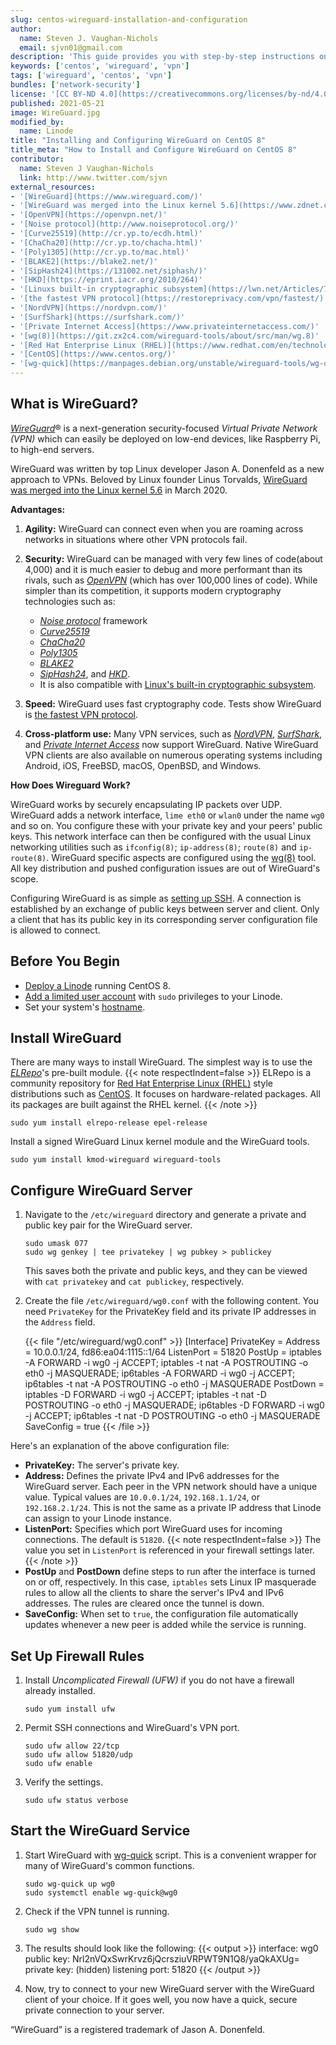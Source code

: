 ```yaml
---
slug: centos-wireguard-installation-and-configuration
author:
  name: Steven J. Vaughan-Nichols
  email: sjvn01@gmail.com
description: 'This guide provides you with step-by-step instructions on how to install and configure the WireGuard Virtual Private Network services on CentOS 8.'
keywords: ['centos', 'wireguard', 'vpn']
tags: ['wireguard', 'centos', 'vpn']
bundles: ['network-security']
license: '[CC BY-ND 4.0](https://creativecommons.org/licenses/by-nd/4.0)'
published: 2021-05-21
image: WireGuard.jpg
modified_by:
  name: Linode
title: "Installing and Configuring WireGuard on CentOS 8"
title_meta: "How to Install and Configure WireGuard on CentOS 8"
contributor:
  name: Steven J Vaughan-Nichols
  link: http://www.twitter.com/sjvn
external_resources:
- '[WireGuard](https://www.wireguard.com/)'
- '[WireGuard was merged into the Linux kernel 5.6](https://www.zdnet.com/article/linuxs-wireguard-vpn-is-here-and-ready-to-protect-you/)'
- '[OpenVPN](https://openvpn.net/)'
- '[Noise protocol](http://www.noiseprotocol.org/)'
- '[Curve25519](http://cr.yp.to/ecdh.html)'
- '[ChaCha20](http://cr.yp.to/chacha.html)'
- '[Poly1305](http://cr.yp.to/mac.html)'
- '[BLAKE2](https://blake2.net/)'
- '[SipHash24](https://131002.net/siphash/)'
- '[HKD](https://eprint.iacr.org/2010/264)'
- '[Linuxs built-in cryptographic subsystem](https://lwn.net/Articles/761939/)'
- '[the fastest VPN protocol](https://restoreprivacy.com/vpn/fastest/)'
- '[NordVPN](https://nordvpn.com/)'
- '[SurfShark](https://surfshark.com/)'
- '[Private Internet Access](https://www.privateinternetaccess.com/)'
- '[wg(8)](https://git.zx2c4.com/wireguard-tools/about/src/man/wg.8)'
- '[Red Hat Enterprise Linux (RHEL)](https://www.redhat.com/en/technologies/linux-platforms/enterprise-linux)'
- '[CentOS](https://www.centos.org/)'
- '[wg-quick](https://manpages.debian.org/unstable/wireguard-tools/wg-quick.8.en.html)'
---
```


## What is WireGuard?

[*WireGuard*](https://www.wireguard.com/)&#174; is a next-generation security-focused *Virtual Private Network (VPN)* which can easily be deployed on low-end devices, like Raspberry Pi, to high-end servers.

WireGuard was written by top Linux developer Jason A. Donenfeld as a new approach to VPNs. Beloved by Linux founder Linus Torvalds, [WireGuard was merged into the Linux kernel 5.6](https://www.zdnet.com/article/linuxs-wireguard-vpn-is-here-and-ready-to-protect-you/) in March 2020.

**Advantages:**

1. **Agility:** WireGuard can connect even when you are roaming across networks in situations where other VPN protocols fail.

1. **Security:** WireGuard can be managed with very few lines of code(about 4,000) and it is much easier to debug and more performant than its rivals, such as [*OpenVPN*](https://openvpn.net/) (which has over 100,000 lines of code). While simpler than its competition, it supports modern cryptography technologies such as:

   - [*Noise protocol*](http://www.noiseprotocol.org/) framework
   - [*Curve25519*](http://cr.yp.to/ecdh.html)
   - [*ChaCha20*](http://cr.yp.to/chacha.html)
   - [*Poly1305*](http://cr.yp.to/mac.html)
   - [*BLAKE2*](https://blake2.net/)
   - [*SipHash24*](https://131002.net/siphash/), and [*HKD*](https://eprint.iacr.org/2010/264).
   - It is also compatible with [Linux's built-in cryptographic subsystem](https://lwn.net/Articles/761939/).

1. **Speed:** WireGuard uses fast cryptography code. Tests show WireGuard is [the fastest VPN protocol](https://restoreprivacy.com/vpn/fastest/).

1. **Cross-platform use:** Many VPN services, such as [*NordVPN*](https://nordvpn.com/), [*SurfShark*](https://surfshark.com/), and [*Private Internet Access*](https://www.privateinternetaccess.com/) now support WireGuard. Native WireGuard VPN clients are also available on numerous operating systems including Android, iOS, FreeBSD, macOS, OpenBSD, and Windows.

**How Does Wireguard Work?**

WireGuard works by securely encapsulating IP packets over UDP. WireGuard adds a network interface, `lime eth0` or `wlan0` under the name `wg0` and so on. You configure these with your private key and your peers' public keys. This network interface can then be configured with the usual Linux networking utilities such as `ifconfig(8)`; `ip-address(8)`; `route(8)` and `ip-route(8)`. WireGuard specific aspects are configured using the [wg(8)](https://git.zx2c4.com/wireguard-tools/about/src/man/wg.8) tool. All key distribution and pushed configuration issues are out of WireGuard's scope.

Configuring WireGuard is as simple as [setting up SSH](/docs/guides/security). A connection is established by an exchange of public keys between server and client. Only a client that has its public key in its corresponding server configuration file is allowed to connect.

## Before You Begin

- [Deploy a Linode](/docs/products/compute/compute-instances/guides/create/) running CentOS 8.
- [Add a limited user account](/docs/products/compute/compute-instances/guides/set-up-and-secure/#add-a-limited-user-account) with `sudo` privileges to your Linode.
- Set your system's [hostname](/docs/products/compute/compute-instances/guides/set-up-and-secure/#configure-a-custom-hostname).

## Install WireGuard

There are many ways to install WireGuard. The simplest way is to use the [*ELRepo*](http://elrepo.org/tiki/HomePage)'s pre-built module.
    {{< note respectIndent=false >}}
ELRepo is a community repository for [Red Hat Enterprise Linux (RHEL)](https://www.redhat.com/en/technologies/linux-platforms/enterprise-linux) style distributions such as [CentOS](https://www.centos.org/). It focuses on hardware-related packages. All its packages are built against the RHEL kernel.
    {{< /note >}}

    sudo yum install elrepo-release epel-release

Install a signed WireGuard Linux kernel module and the WireGuard tools.

    sudo yum install kmod-wireguard wireguard-tools

## Configure WireGuard Server

1. Navigate to the `/etc/wireguard` directory and generate a private and public key pair for the WireGuard server.

       sudo umask 077
       sudo wg genkey | tee privatekey | wg pubkey > publickey

    This saves both the private and public keys, and they can be viewed with `cat privatekey` and `cat publickey`, respectively.

1. Create the file `/etc/wireguard/wg0.conf` with the following content. You need `PrivateKey` for the PrivateKey field and its private IP addresses in the `Address` field.

    {{< file "/etc/wireguard/wg0.conf" >}}
[Interface]
  PrivateKey = <Private Key>
  Address = 10.0.0.1/24, fd86:ea04:1115::1/64
  ListenPort = 51820
  PostUp = iptables -A FORWARD -i wg0 -j ACCEPT; iptables -t nat -A POSTROUTING -o eth0 -j MASQUERADE; ip6tables -A FORWARD -i wg0 -j ACCEPT; ip6tables -t nat -A POSTROUTING -o eth0 -j MASQUERADE
  PostDown = iptables -D FORWARD -i wg0 -j ACCEPT; iptables -t nat -D POSTROUTING -o eth0 -j MASQUERADE; ip6tables -D FORWARD -i wg0 -j ACCEPT; ip6tables -t nat -D POSTROUTING -o eth0 -j MASQUERADE
  SaveConfig = true
    {{< /file >}}

Here's an explanation of the above configuration file:

- **PrivateKey:** The server's private key.
- **Address:** Defines the private IPv4 and IPv6 addresses for the WireGuard server. Each peer in the VPN network should have a unique value. Typical values are `10.0.0.1/24`, `192.168.1.1/24`, or `192.168.2.1/24`. This is not the same as a private IP address that Linode can assign to your Linode instance.
- **ListenPort:** Specifies which port WireGuard uses for incoming connections. The default is `51820`.
    {{< note respectIndent=false >}}
The value you set in `ListenPort` is referenced in your firewall settings later.
{{< /note >}}
- **PostUp** and **PostDown** define steps to run after the interface is turned on or off, respectively. In this case, `iptables` sets Linux IP masquerade rules to allow all the clients to share the server's IPv4 and IPv6 addresses. The rules are cleared once the tunnel is down.
- **SaveConfig:** When set to `true`, the configuration file automatically updates whenever a new peer is added while the service is running.

## Set Up Firewall Rules

1. Install *Uncomplicated Firewall (UFW)* if you do not have a firewall already installed.

       sudo yum install ufw

1. Permit SSH connections and WireGuard's VPN port.

       sudo ufw allow 22/tcp
       sudo ufw allow 51820/udp
       sudo ufw enable

1. Verify the settings.

       sudo ufw status verbose

## Start the WireGuard Service

1. Start WireGuard with [wg-quick](https://manpages.debian.org/unstable/wireguard-tools/wg-quick.8.en.html) script. This is a convenient wrapper for many of WireGuard's common functions.

       sudo wg-quick up wg0
       sudo systemctl enable wg-quick@wg0

1. Check if the VPN tunnel is running.

       sudo wg show

1. The results should look like the following:
    {{< output >}}
interface: wg0
public key: Nrl2nVQxSwrKrvz6jQcrsziuVRPWT9N1Q8/yaQkAXUg=
private key: (hidden)
listening port: 51820
{{< /output >}}

1. Now, try to connect to your new WireGuard server with the WireGuard client of your choice. If it goes well, you now have a quick, secure private connection to your server.

“WireGuard” is a registered trademark of Jason A. Donenfeld.
